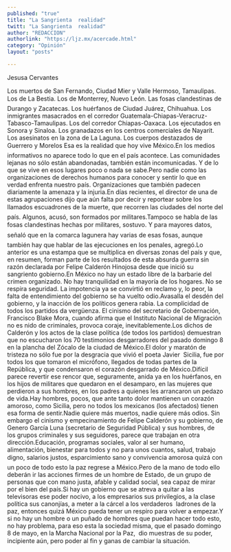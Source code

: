 ```yaml
---
published: "true"
title: "La Sangrienta  realidad"
twitt: "La Sangrienta  realidad"
author: "REDACCION"
authorlink: "https://ljz.mx/acercade.html"
category: "Opinión"
layout: "posts"

---
```



  Jesusa Cervantes



  Los muertos de San Fernando, Ciudad Mier y Valle Hermoso, Tamaulipas. Los de La Bestia. Los de Monterrey, Nuevo León. Las fosas clandestinas de Durango y Zacatecas. Los huérfanos de Ciudad Juárez, Chihuahua. Los inmigrantes masacrados en el corredor Guatemala-Chiapas-Veracruz-Tabasco-Tamaulipas. Los del corredor Chiapas-Oaxaca. Los ejecutados en Sonora y Sinaloa. Los granadazos en los centros comerciales de Nayarit. Los asesinatos en la zona de La Laguna. Los cuerpos destazados de Guerrero y Morelos Esa es la realidad que hoy vive México.En los medios informativos no aparece todo lo que en el país acontece. Las comunidades lejanas no sólo están abandonadas, también están incomunicadas. Y de lo que se vive en esos lugares poco o nada se sabe.Pero nadie como las organizaciones de derechos humanos para conocer y sentir lo que en verdad enfrenta nuestro país. Organizaciones que también padecen diariamente la amenaza y la injuria.En días recientes, el director de una de estas agrupaciones dijo que aún falta por decir y reportear sobre los llamados escuadrones de la muerte, que recorren las ciudades del norte del país. Algunos, acusó, son formados por militares.Tampoco se habla de las fosas clandestinas hechas por militares, sostuvo. Y para mayores datos, señaló que en la comarca lagunera hay varias de esas fosas, aunque también hay que hablar de las ejecuciones en los penales, agregó.Lo anterior es una estampa que se multiplica en diversas zonas del país y que, en resumen, forman parte de los resultados de esta absurda guerra sin razón declarada por Felipe Calderón Hinojosa desde que inició su sangriento gobierno.En México no hay un estado libre de la barbarie del crimen organizado. No hay tranquilidad en la mayoría de los hogares. No se respira seguridad. La impotencia ya se convirtió en reclamo y, lo peor, la falta de entendimiento del gobierno se ha vuelto odio.Avasalla el desdén del gobierno, y la inacción de los políticos genera rabia. La complicidad de todos los partidos da vergüenza. El cinismo del secretario de Gobernación, Francisco Blake Mora, cuando afirma que el Instituto Nacional de Migración no es nido de criminales, provoca coraje, inevitablemente.Los dichos de Calderón y los actos de la clase política (de todos los partidos) demuestran que no escucharon los 70 testimonios desgarradores del pasado domingo 8 en la plancha del Zócalo de la ciudad de México.El dolor y maratón de tristeza no sólo fue por la desgracia que vivió el poeta Javier  Sicilia, fue por todos los que tomaron el micrófono, llegados de todas partes de la República, y que condensaron el corazón desgarrado de México.Difícil parece revertir ese rencor que, seguramente, anida ya en los huérfanos, en los hijos de militares que quedaron en el desamparo, en las mujeres que perdieron a sus hombres, en los padres a quienes les arrancaron un pedazo de vida.Hay hombres, pocos, que ante tanto dolor mantienen un corazón amoroso, como Sicilia, pero no todos los mexicanos (los afectados) tienen esa forma de sentir.Nadie quiere más muertos, nadie quiere más odios. Sin embargo el cinismo y empecinamiento de Felipe Calderón y su gobierno, de Genero García Luna (secretario de Seguridad Pública) y sus hombres, de los grupos criminales y sus seguidores, parece que trabajan en otra dirección.Educación, programas sociales, valor al ser humano, alimentación, bienestar para todos y no para unos cuantos, salud, trabajo digno, salarios justos, esparcimiento sano y convivencia amorosa quizá con un poco de todo esto la paz regrese a México.Pero de la mano de todo ello deberán ir las acciones firmes de un hombre de Estado, de un grupo de personas que con mano justa, afable y calidad social, sea capaz de mirar por el bien del país.Si hay un gobierno que se atreva a quitar a las televisoras ese poder nocivo, a los empresarios sus privilegios, a la clase política sus canonjías, a meter a la cárcel a los verdaderos  ladrones de la paz, entonces quizá México pueda tener un respiro para volver a empezar.Y si no hay un hombre o un puñado de hombres que puedan hacer todo esto, no hay problema, para eso esta la sociedad misma, que el pasado domingo 8 de mayo, en la Marcha Nacional por la Paz,  dio muestras de su poder, incipiente aún, pero poder al fin y ganas de cambiar la situación.

